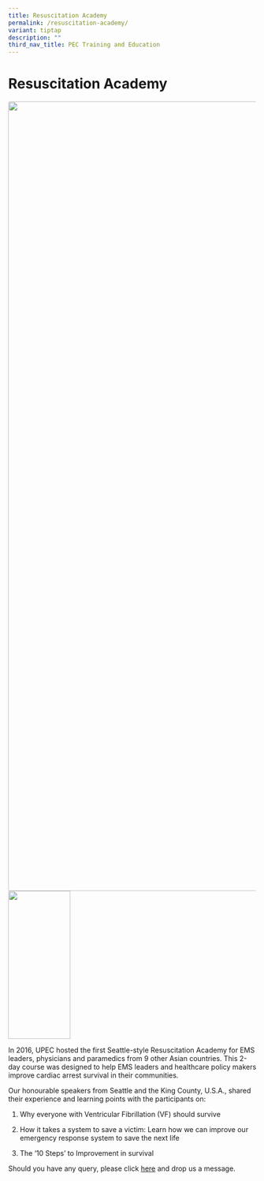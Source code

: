 ```yaml
---
title: Resuscitation Academy
permalink: /resuscitation-academy/
variant: tiptap
description: ""
third_nav_title: PEC Training and Education
---
```

<h1><strong>Resuscitation Academy</strong></h1>
<div class="isomer-image-wrapper">
<img style="box-sizing: border-box; margin: 0px; padding: 0px; border: none rgb(225, 225, 225); font: inherit; vertical-align: baseline; display: block; max-width: 100%; height: auto; border-radius: 3px; position: relative; transition: all 0.7s ease 0s;" height="873" width="1600" title="resuscitation_academy" alt="" src="https://upec.rawmix.xyz/wp-content/uploads/2019/12/resuscitation_academy.jpg">
</div>
<div class="isomer-image-wrapper">
<img style="width: 50%;" height="300" width="300" title="logo-resuscitation_academy" alt="" src="https://upec.rawmix.xyz/wp-content/uploads/2019/12/logo-resuscitation_academy-300x300.png">
</div>
<p>In 2016, UPEC hosted the first Seattle-style Resuscitation Academy for
EMS leaders, physicians and paramedics from 9 other Asian countries. This
2-day course was designed to help EMS leaders and healthcare policy makers
improve cardiac arrest survival in their communities.</p>
<p>Our honourable speakers from Seattle and the King County, U.S.A., shared
their experience and learning points with the participants on:</p>
<ol data-tight="true" class="tight">
<li>
<p>Why everyone with Ventricular Fibrillation (VF) should survive</p>
</li>
<li>
<p>How it takes a system to save a victim: Learn how we can improve our emergency
response system to save the next life</p>
</li>
<li>
<p>The ‘10 Steps’ to Improvement in survival</p>
</li>
</ol>
<p>Should you have any query, please click <a href="http://upec.rawmix.xyz/contact/" rel="noopener noreferrer nofollow" target="_blank">here</a> and drop us a message.</p>